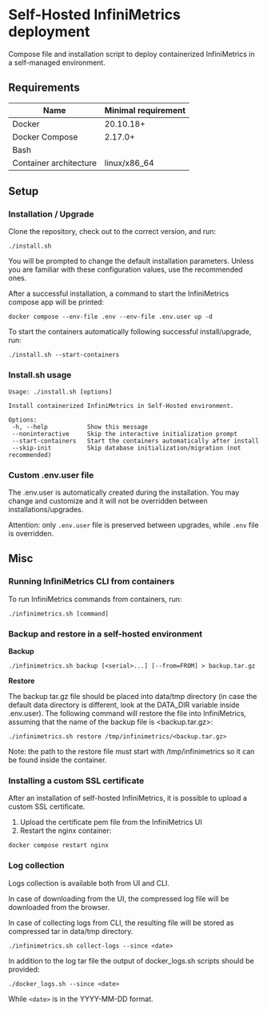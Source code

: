 # Self-Hosted InfiniMetrics deployment

Compose file and installation script to deploy containerized InfiniMetrics in a self-managed environment.

## Requirements

Name | Minimal requirement
--- | --- |
Docker | 20.10.18+	
Docker Compose | 2.17.0+	
Bash |
Container architecture | linux/x86_64

## Setup
### Installation / Upgrade

Clone the repository, check out to the correct version, and run:

```
./install.sh
```

You will be prompted to change the default installation parameters. Unless you are familiar with these configuration values, use the recommended ones.

After a successful installation, a command to start the InfiniMetrics compose app will be printed: 

```
docker compose --env-file .env --env-file .env.user up -d
```

To start the containers automatically following successful install/upgrade, run:

```
./install.sh --start-containers
```

### Install.sh usage

```
Usage: ./install.sh [options]

Install containerized InfiniMetrics in Self-Hosted environment.

Options:
 -h, --help           Show this message
 --noninteractive     Skip the interactive initialization prompt
 --start-containers   Start the containers automatically after install
 --skip-init          Skip database initialization/migration (not recommended)
```

### Custom .env.user file

The .env.user is automatically created during the installation. You may change and customize and it will not be overridden between installations/upgrades.

Attention: only  `.env.user` file is preserved between upgrades, while `.env` file is overridden.

## Misc

### Running InfiniMetrics CLI from containers

To run InfiniMetrics commands from containers, run:

    ./infinimetrics.sh [command]

### Backup and restore in a self-hosted environment

**Backup**

```
./infinimetrics.sh backup [<serial>...] [--from=FROM] > backup.tar.gz
```

**Restore**

The backup tar.gz file should be placed into data/tmp directory (in case the default data directory is different, look at the DATA_DIR variable inside .env.user). The following command will restore the file into InfiniMetrics, assuming that the name of the backup file is <backup.tar.gz>:
```
./infinimetrics.sh restore /tmp/infinimetrics/<backup.tar.gz>
```

Note: the path to the restore file must start with /tmp/infinimetrics so it can be found inside the container.


### Installing a custom SSL certificate

After an installation of self-hosted InfiniMetrics, it is possible to upload a custom SSL certificate.

1. Upload the certificate pem file from the InfiniMetrics UI
2. Restart the nginx container:
```
docker compose restart nginx
```

### Log collection

Logs collection is available both from UI and CLI.

In case of downloading from the UI, the compressed log file will be downloaded from the browser.

In case of collecting logs from CLI, the resulting file will be stored as compressed tar in data/tmp directory.

    ./infinimetrics.sh collect-logs --since <date>

In addition to the log tar file the output of docker_logs.sh scripts should be provided:

    ./docker_logs.sh --since <date>

While `<date>` is in the YYYY-MM-DD format. 
